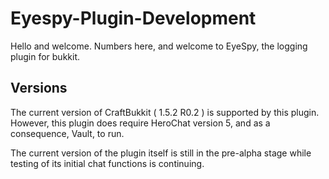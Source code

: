 Eyespy-Plugin-Development
=========================

Hello and welcome. Numbers here, and welcome to EyeSpy, the logging plugin for bukkit.

Versions
--------

The current version of CraftBukkit ( 1.5.2 R0.2 ) is supported by this plugin.
However, this plugin does require HeroChat version 5, and as a consequence, Vault, to run.

The current version of the plugin itself is still in the pre-alpha stage while testing of its initial chat functions is continuing.